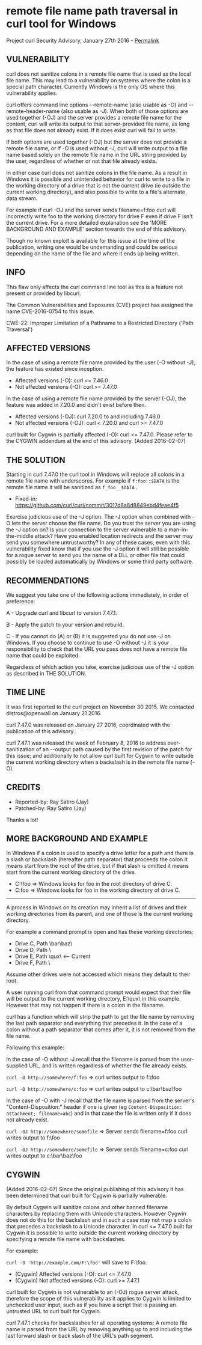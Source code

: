 remote file name path traversal in curl tool for Windows
========================================================

Project curl Security Advisory, January 27th 2016 -
[Permalink](https://curl.se/docs/CVE-2016-0754.html)

VULNERABILITY
-------------

curl does not sanitize colons in a remote file name that is used as the local
file name. This may lead to a vulnerability on systems where the colon is a
special path character. Currently Windows is the only OS where this
vulnerability applies.

curl offers command line options --remote-name (also usable as -O) and
--remote-header-name (also usable as -J). When both of those options are used
together (-OJ) and the server provides a remote file name for the content,
curl will write its output to that server-provided file name, as long as that
file does not already exist. If it does exist curl will fail to write.

If both options are used together (-OJ) but the server does not provide a
remote file name, or if -O is used without -J, curl will write output to a
file name based solely on the remote file name in the URL string provided by
the user, regardless of whether or not that file already exists.

In either case curl does not sanitize colons in the file name. As a result in
Windows it is possible and unintended behavior for curl to write to a file in
the working directory of a drive that is not the current drive (ie outside the
current working directory), and also possible to write to a file's alternate
data stream.

For example if curl -OJ and the server sends filename=f:foo curl will
incorrectly write foo to the working directory for drive F even if drive F
isn't the current drive. For a more detailed explanation see the 'MORE
BACKGROUND AND EXAMPLE' section towards the end of this advisory.

Though no known exploit is available for this issue at the time of the
publication, writing one would be undemanding and could be serious depending
on the name of the file and where it ends up being written.

INFO
----

This flaw only affects the curl command line tool as this is a feature not
present or provided by libcurl.

The Common Vulnerabilities and Exposures (CVE) project has assigned the name
CVE-2016-0754 to this issue.

CWE-22: Improper Limitation of a Pathname to a Restricted Directory ('Path Traversal')

AFFECTED VERSIONS
-----------------

In the case of using a remote file name provided by the user (-O without -J),
the feature has existed since inception.

- Affected versions (-O): curl <= 7.46.0
- Not affected versions (-O): curl >= 7.47.0

In the case of using a remote file name provided by the server (-OJ), the
feature was added in 7.20.0 and didn't exist before then.

- Affected versions (-OJ): curl 7.20.0 to and including 7.46.0
- Not affected versions (-OJ): curl < 7.20.0 and curl >= 7.47.0

curl built for Cygwin is partially affected (-O): curl <= 7.47.0. Please refer
to the CYGWIN addendum at the end of this advisory. (Added 2016-02-07)

THE SOLUTION
------------

Starting in curl 7.47.0 the curl tool in Windows will replace all colons in a
remote file name with underscores. For example if `f:foo::$DATA` is the remote
file name it will be sanitized as `f_foo__$DATA` .

- Fixed-in: https://github.com/curl/curl/commit/3017d8a8d8849ebd4feae4f5

Exercise judicious use of the -J option. The -J option when combined with -O
lets the server choose the file name. Do you trust the server you are using
the -J option on? Is your connection to the server vulnerable to a
man-in-the-middle attack? Have you enabled location redirects and the server
may send you somewhere untrustworthy? In any of these cases, even with this
vulnerability fixed know that if you use the -J option it will still be
possible for a rogue server to send you the name of a DLL or other file that
could possibly be loaded automatically by Windows or some third party
software.

RECOMMENDATIONS
---------------

We suggest you take one of the following actions immediately, in order of
preference:

 A - Upgrade curl and libcurl to version 7.47.1.

 B - Apply the patch to your version and rebuild.

 C - If you cannot do (A) or (B) it is suggested you do not use -J on Windows.
     If you choose to continue to use -O without -J it is your responsibility
     to check that the URL you pass does not have a remote file name that could
     be exploited.

Regardless of which action you take, exercise judicious use of the -J option as
described in THE SOLUTION.

TIME LINE
---------

It was first reported to the curl project on November 30 2015. We contacted
distros@openwall on January 21 2016.

curl 7.47.0 was released on January 27 2016, coordinated with the publication
of this advisory.

curl 7.47.1 was released the week of February 8, 2016 to address
over-sanitization of an --output path caused by the first revision of the
patch for this issue; and additionally to not allow curl built for Cygwin to
write outside the current working directory when a backslash is in the remote
file name (-O).

CREDITS
-------

- Reported-by: Ray Satiro (Jay)
- Patched-by: Ray Satiro (Jay)

Thanks a lot!

MORE BACKGROUND AND EXAMPLE
---------------------------

In Windows if a colon is used to specify a drive letter for a path and there
is a slash or backslash (hereafter path separator) that proceeds the colon it
means start from the root of the drive, but if that slash is omitted it means
start from the current working directory of the drive.

 - C:\foo => Windows looks for foo in the root directory of drive C.
 - C:foo => Windows looks for foo in the working directory of drive C.

---

A process in Windows on its creation may inherit a list of drives and their
working directories from its parent, and one of those is the current working
directory.

For example a command prompt is open and has these working directories:

 - Drive C, Path \bar\baz\
 - Drive D, Path \
 - Drive E, Path \qux\    <-- Current
 - Drive F, Path \

Assume other drives were not accessed which means they default to their root.

A user running curl from that command prompt would expect that their file will
be output to the current working directory, E:\qux\ in this example. However
that may not happen if there is a colon in the filename.

curl has a function which will strip the path to get the file name by removing
the last path separator and everything that precedes it. In the case of a colon
without a path separator that comes after it, it is not removed from the file
name.

Following this example:

In the case of -O without -J recall that the filename is parsed from the user-
supplied URL, and is written regardless of whether the file already exists.

`curl -O http://somewhere/f:foo` => curl writes output to f:\foo

`curl -O http://somewhere/c:foo` => curl writes output to c:\bar\baz\foo

In the case of -O with -J recall that the file name is parsed from the
server's "Content-Disposition:" header if one is given (eg
`Content-Disposition: attachment; filename=abc`) and in that case the file is
written only if it does not already exist.

`curl -OJ http://somewhere/somefile` => Server sends filename=f:foo
                                        curl writes output to f:\foo

`curl -OJ http://somewhere/somefile` => Server sends filename=c:foo
                                        curl writes output to c:\bar\baz\foo

CYGWIN
------
(Added 2016-02-07) Since the original publishing of this advisory it has been
determined that curl built for Cygwin is partially vulnerable.

By default Cygwin will sanitize colons and other banned filename characters by
replacing them with Unicode characters. However Cygwin does not do this for the
backslash and in such a case may not map a colon that precedes a backslash to a
Unicode character. In curl <= 7.47.0 built for Cygwin it is possible to write
outside the current working directory by specifying a remote file name with
backslashes.

For example:

`curl -O 'http://example.com/F:\foo'` will save to F:\foo.

- (Cygwin) Affected versions (-O): curl <= 7.47.0
- (Cygwin) Not affected versions (-O): curl >= 7.47.1

curl built for Cygwin is not vulnerable to an (-OJ) rogue server attack,
therefore the scope of this vulnerability as it applies to Cygwin is limited to
unchecked user input, such as if you have a script that is passing an untrusted
URL to curl built for Cygwin.

curl 7.47.1 checks for backslashes for all operating systems: A remote file
name is parsed from the URL by removing anything up to and including the last
forward slash or back slash of the URL's path segment.
